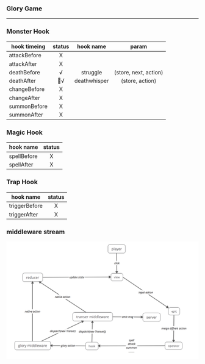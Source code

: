 ### Glory Game
*** 

### Monster Hook

| hook timeing  | status | hook name    | param                 |        
| ------------- |:------:|:------------:| :--------------------:|
| attackBefore  | X      |              |                       |
| attackAfter   | X      |              |                       |
| deathBefore   | √      | struggle     | (store, next, action) |
| deathAfter    | √      | deathwhisper | (store, action)       |
| changeBefore  | X      |              |                       |
| changeAfter   | X      |              |                       |
| summonBefore  | X      |              |                       |
| summonAfter   | X      |              |                       |


### Magic Hook

| hook name     | status        
| ------------- |:-------------:|
| spellBefore   | X |
| spellAfter    | X |



### Trap Hook

| hook name     | status        
| ------------- |:-------------:|
| triggerBefore | X |
| triggerAfter  | X |



### middleware stream

![image](https://github.com/thomasyonug/glory/blob/master/doc/img/03585E73-4525-49F1-9F10-A4DA7AE49E18.png)

